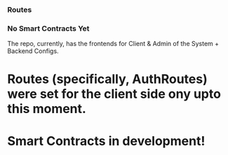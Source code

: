 ### Routes ###
### No Smart Contracts Yet ###

The repo, currently, has the frontends for Client & Admin of the System + Backend Configs.

# Routes (specifically, AuthRoutes) were set for the client side ony upto this moment.
# Smart Contracts in development!
